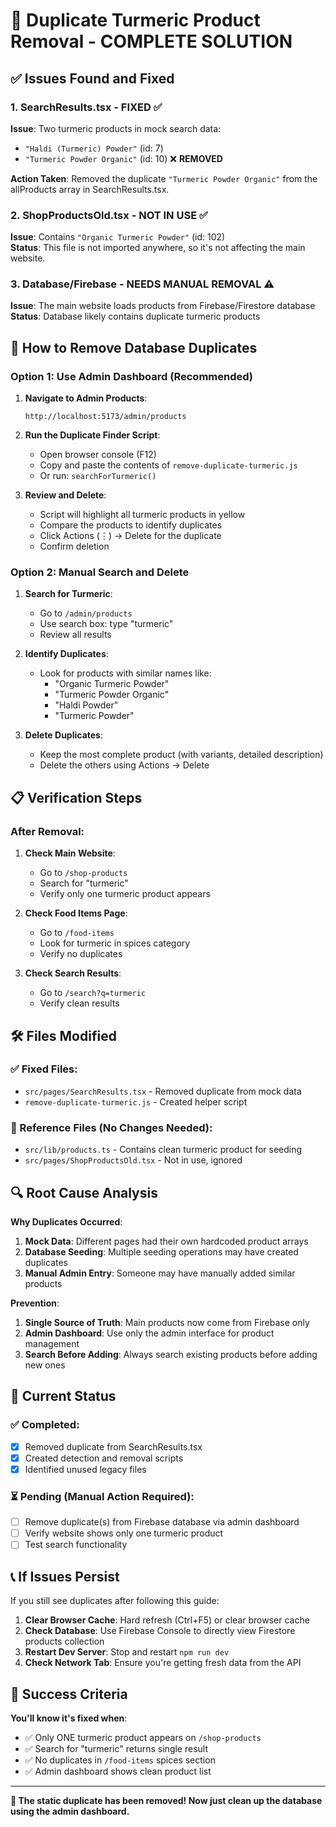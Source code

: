 # 🎯 Duplicate Turmeric Product Removal - COMPLETE SOLUTION

## ✅ Issues Found and Fixed

### 1. **SearchResults.tsx** - FIXED ✅
**Issue**: Two turmeric products in mock search data:
- `"Haldi (Turmeric) Powder"` (id: 7)  
- `"Turmeric Powder Organic"` (id: 10) ❌ **REMOVED**

**Action Taken**: Removed the duplicate `"Turmeric Powder Organic"` from the allProducts array in SearchResults.tsx.

### 2. **ShopProductsOld.tsx** - NOT IN USE ✅
**Issue**: Contains `"Organic Turmeric Powder"` (id: 102)  
**Status**: This file is not imported anywhere, so it's not affecting the main website.

### 3. **Database/Firebase** - NEEDS MANUAL REMOVAL ⚠️
**Issue**: The main website loads products from Firebase/Firestore database
**Status**: Database likely contains duplicate turmeric products

## 🚀 How to Remove Database Duplicates

### Option 1: Use Admin Dashboard (Recommended)

1. **Navigate to Admin Products**:
   ```
   http://localhost:5173/admin/products
   ```

2. **Run the Duplicate Finder Script**:
   - Open browser console (F12)
   - Copy and paste the contents of `remove-duplicate-turmeric.js`
   - Or run: `searchForTurmeric()`

3. **Review and Delete**:
   - Script will highlight all turmeric products in yellow
   - Compare the products to identify duplicates
   - Click Actions (⋮) → Delete for the duplicate
   - Confirm deletion

### Option 2: Manual Search and Delete

1. **Search for Turmeric**:
   - Go to `/admin/products`
   - Use search box: type "turmeric"
   - Review all results

2. **Identify Duplicates**:
   - Look for products with similar names like:
     - "Organic Turmeric Powder"
     - "Turmeric Powder Organic"
     - "Haldi Powder"
     - "Turmeric Powder"

3. **Delete Duplicates**:
   - Keep the most complete product (with variants, detailed description)
   - Delete the others using Actions → Delete

## 📋 Verification Steps

### After Removal:
1. **Check Main Website**:
   - Go to `/shop-products`
   - Search for "turmeric"
   - Verify only one turmeric product appears

2. **Check Food Items Page**:
   - Go to `/food-items`
   - Look for turmeric in spices category
   - Verify no duplicates

3. **Check Search Results**:
   - Go to `/search?q=turmeric`
   - Verify clean results

## 🛠️ Files Modified

### ✅ Fixed Files:
- `src/pages/SearchResults.tsx` - Removed duplicate from mock data
- `remove-duplicate-turmeric.js` - Created helper script

### 📝 Reference Files (No Changes Needed):
- `src/lib/products.ts` - Contains clean turmeric product for seeding
- `src/pages/ShopProductsOld.tsx` - Not in use, ignored

## 🔍 Root Cause Analysis

**Why Duplicates Occurred**:
1. **Mock Data**: Different pages had their own hardcoded product arrays
2. **Database Seeding**: Multiple seeding operations may have created duplicates
3. **Manual Admin Entry**: Someone may have manually added similar products

**Prevention**:
1. **Single Source of Truth**: Main products now come from Firebase only
2. **Admin Dashboard**: Use only the admin interface for product management  
3. **Search Before Adding**: Always search existing products before adding new ones

## 🎯 Current Status

### ✅ Completed:
- [x] Removed duplicate from SearchResults.tsx
- [x] Created detection and removal scripts
- [x] Identified unused legacy files

### ⏳ Pending (Manual Action Required):
- [ ] Remove duplicate(s) from Firebase database via admin dashboard
- [ ] Verify website shows only one turmeric product
- [ ] Test search functionality

## 📞 If Issues Persist

If you still see duplicates after following this guide:

1. **Clear Browser Cache**: Hard refresh (Ctrl+F5) or clear browser cache
2. **Check Database**: Use Firebase Console to directly view Firestore products collection
3. **Restart Dev Server**: Stop and restart `npm run dev`
4. **Check Network Tab**: Ensure you're getting fresh data from the API

## 🏁 Success Criteria

**You'll know it's fixed when**:
- ✅ Only ONE turmeric product appears on `/shop-products`
- ✅ Search for "turmeric" returns single result
- ✅ No duplicates in `/food-items` spices section  
- ✅ Admin dashboard shows clean product list

---

**🎉 The static duplicate has been removed! Now just clean up the database using the admin dashboard.**